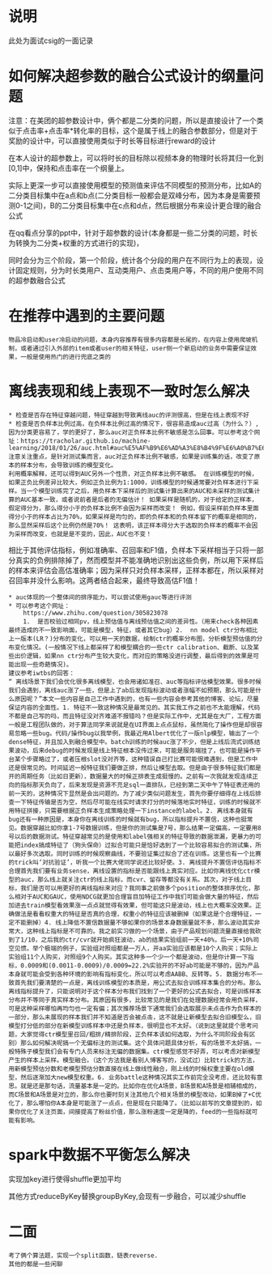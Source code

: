 # 说明
此处为面试csig的一面记录


# 如何解决超参数的融合公式设计的纲量问题
注意：在美团的超参数设计中，俩个都是二分类的问题，所以是直接设计了一个类似于点击率+点击率\*转化率的目标，这个是属于线上的融合参数部分，但是对于奖励的设计中，可以直接使用类似于时长等目标进行reward的设计

在本人设计的超参数上，可以将时长的目标除以视频本身的物理时长将其归一化到[0,1]中，保持和点击率在一个纲量上。


实际上更深一步可以直接使用模型的预测值来评估不同模型的预测分布，比如A的二分类目标集中在a点和b点(二分类目标一般都会是双峰分布，因为本身是需要预测0-1之间)，B的二分类目标集中在c点和d点，然后根据分布来设计更合理的融合公式


在qq看点分享的ppt中，针对于超参数的设计(本身都是一些二分类的问题，时长为转换为二分类+权重的方式进行的实现)，


同时会分为三个阶段，第一个阶段，统计各个分段的用户在不同行为上的表现，设计固定规则，分为时长类用户、互动类用户、点击类用户等，不同的用户使用不同的超参数融合公式

# 在推荐中遇到的主要问题
	物品冷启动和user冷启动的问题，本身内容推荐有很多内容都是长尾的，在内容上使用爬坡机制，或者通过引入外部的item或者user的相关特征，user侧一个新启动的业务中需要保证效果，一般是使用热门的进行兜底之类的

# 离线表现和线上表现不一致时怎么解决
    * 检查是否存在特征穿越问题，特征穿越到导致离线auc的评测很高，但是在线上表现不好
    * 检查是否负样本比例过高，在负样本比例过高的情况下，很容易造成auc过高（为什么？）,因为分类更容易了，学的更好了，那么auc对正负样本比例不敏感是怎么回事。可以参考这个网址：https://tracholar.github.io/machine-learning/2018/01/26/auc.html#auc%E5%AF%B9%E6%AD%A3%E8%B4%9F%E6%A0%B7%E6%9C%AC%E6%AF%94%E4%BE%8B%E4%B8%8D%E6%95%8F%E6%84%9F,注意关注重点，是针对测试集而言，auc对正负样本比例不敏感，如果是训练集的话，改变了原本的样本分布，会导致训练的模型变化。
	利用概率解释，还可以得到AUC另外一个性质，对正负样本比例不敏感。 在训练模型的时候，如果正负比例差异比较大，例如正负比例为1:1000，训练模型的时候通常要对负样本进行下采样。当一个模型训练完了之后，用负样本下采样后的测试集计算出来的AUC和未采样的测试集计算的AUC基本一致，或者说前者是后者的无偏估计！ 如果采样是随机的，对于给定的正样本，假定得分为，那么得分小于的负样本比例不会因为采样而改变！ 例如，假设采样前负样本里面得分小于的样本占比为70%，如果采样是均匀的，即的负样本和的负样本留下的概率是相同的，那么显然采样后这个比例仍然是70%！ 这表明，该正样本得分大于选取的负样本的概率不会因为采样而改变，也就是是不变的，因此，AUC也不变！

相比于其他评估指标，例如准确率、召回率和F1值，负样本下采样相当于只将一部分真实的负例排除掉了，然而模型并不能准确地识别出这些负例，所以用下采样后的样本来评估会高估准确率；因为采样只对负样本采样，正样本都在，所以采样对召回率并没什么影响。这两者结合起来，最终导致高估F1值！

	* auc体现的一个整体间的排序能力，可以尝试使用gauc等进行评测
	* 可以参考这个网址：
		https://www.zhihu.com/question/305823078
		1.  是否校验过相同pv，线上预估值与离线预估值之间的差异性。（用来check各种因素最终造成的不一致影响面，可能是模型，特征，或者其它bug）2.  nn model ctr分布相比上一版本(LR？)分布的变化，可以用一天的数据，绘制ctr的概率分布图，分析模型预估值的分布变化情况。(一般情况下线上都采样了和模型耦合的一些ctr calibration、截断、以及某些出价逻辑，如果nn ctr分布产生较大变化，而对应的策略没进行调整，最后得到的效果是可能出现一些奇葩情况)。
	建议参考iwtbs的回答：
	“ 离线场景下我们会优化很多离线模型，也会用诸如准召、auc等指标评估模型效果。很多时候我们会遇到，离线auc涨了一些，但是上了ab后发现指标波动或者涨幅不如预期，那么可能是什么原因呢？”本文一些内容是自己工作中遇到的，也有一些内容会参考其他的博客、论坛，尽量保证内容的全面性。1. 特征不一致这种情况是最常见的。其实我工作之前也不太能理解，代码不都是自己写的吗，而且特征没对齐难道不报错吗？但是实际工作中，尤其是在大厂，工程方面一般是工程团队做的，对于算法同学来说就是在UI界面上点点鼠标，虽然简化了操作但是却很容易忽略一些bug。代码/操作bug以我举例，我最近用Albert优化了一版nlp模型，输出了一个dense特征，并且加入到融合模型中。batch训练的时候auc涨了不少，但是上线后流式训练结果波动，后来debug的时候发现是线上特征根本没传过来，可能是服务端挂了，也可能是操作平台某个步骤略过了，或者压根slot没对齐等，这种错误自己打比赛可能很难遇到，但是工作中还是很常见的。时间延迟一般特征我们要做正排，然后让模型去取。但是由于很多特征我们都是开的周期任务（比如日更新），数据量大的时候正排表生成挺慢的。之前有一次我就发现连续正向的指标那天负向了，后来发现是资源不充足sql一直排队，已经到第二天中午了特征表还用的前一天的，这种情况下显然是会出问题的。为了减少类似问题发生，首先你要仔细得在上线后排查一下特征传输是否为空，然后尽可能在线实时请求打分的时候落地实时特征，训练的时候就不用特征拼接，只需要根据正负样本生成策略处理一下instance的label。2. 离线本身就有bug还有一种原因是，本身你在离线训练的时候就有bug，所以指标提升不置信，这种也挺常见。数据穿越比如你拿1-7号数据训练，但是你的测试集是7号，那么结果一定偏高，一定要用8号以后的数据测试。特征穿越常见的是使用和label强相关的特征导致的数据泄漏，更暴力的可能把index搞成特征了（狗头保命）过拟合可能只是恰好选到了一个比较容易拟合的测试集，所以最好多次选取。同时训练的时候观察曲线，不要验证集过拟合了还在训练。这里也有一个比赛的trick叫‘对抗验证’，听我一个比赛大佬同学说还比较好使。3. 离线提升不置信评估指标不合理首先我们要有业务sense，离线设置的指标是否能跟线上真实对应。比如你离线优化ctr模型的auc，那么线上就关注ctr的线上指标，而cvr、留存等都没有关系。其次，对于线上目标，我们是否可以用更好的离线指标来对应？我同事之前做多个position的整体排序优化，那么相对于AUC和GAUC，使用NDCG就更加合理盲目加特征工作中我们可能会做大量的特征，然后加进去train模型看效果涨一点点就觉得有效果，但可能这只是波动，线上也大概率没效果。正确做法是看看权重大的特征是否真的合理，权重小的特征应该被删掉（如果这是个合理特征，一定不能删掉）4. 线上降低不置信数据量不够如果你的场景本身数据量就不多，那么波动其实非常大，这种线上指标是不可靠的。我之前实习做的一个场景，由于产品规划问题流量直接给我砍到了1/10，之后我的ctr/cvr就开始疯狂波动，ab的结果实验组前一天+40%，后一天+10%司空见惯。举个极端的例子，实验组对照组都是一万人，开aa实验应该都是10个人购买；实际上实验组11个人购买，对照组9个人购买。其实这种多一个少一个都是波动，但是你计算一下指标，0.0009和(0.0011-0.0009)/0.0009=22.2%实验开的不好ab可能是不够的，因为产品本身就可能会受到各种环境的影响有指标变化，所以可以考虑AABB、反转等。5. 数据分布不一致首先我们要清楚的一点是，离线训练模型的本质是，用公式去拟合训练样本集合的分布。那么离线指标提升了，只能说明对于这个样本分布我们找到了一个更好的公式去拟合，可是训练样本分布并不等同于真实样本分布。其原因有很多，比较常见的是我们在处理数据经常会用负采样，可是这种采样哪怕再均匀也一定有偏；其次推荐场景下通常我们会选取展示未点击作为负样本的一部分，那么未展现的样本我们并不知道是否会被点击，这不就是让新模型去拟合旧模型么，旧模型打分低的部分在新模型训练样本中还是负样本，很明显也不太好。（说到这里就提个思考问题，大家觉得ctr模型里召回/粗排/精排阶段，正负样本该如何选取，为什么不同阶段会有区别）那么如何解决呢搞一个无偏标注的测试集。这个具体问题具体分析，有的场景不太好搞，一般特殊子模型我们会有专门人员来标注无偏的数据集。ctr模型感觉不好弄，可以考虑对新模型产生的样本上采样。模型融合。（这个方法我是看别人博客写的，没试过）比较trick的方法，用新模型预估分数和老模型预估分数直接在线上做线性融合，刚上线的时候权重主要在old模型，然后逐渐加大new模型权重。6. 业务battle这种情况其实工作前完全没考虑，还比较有意思。就是还是那句话，流量基本是一定的。比如你在优化A场景，B场景和A场景是相辅相成的，而C场景和A场景是对立的，那么你也要时刻关注其他几个相关场景的模型改动，如果B掉了+C优化了，那么哪怕你A本身是可能涨了一点点，但是现在只能降了。（比如以前写的文章提到的，如果你优化了关注页面，间接提高了粉丝价值，那么涨粉速度一定是降的，feed的一些指标就可能有影响。
# spark中数据不平衡怎么解决

实现加key进行使得shuffle更加平均

其他方式reduceByKey替换groupByKey,会现有一步融合，可以减少shuffle



# 二面
    考了俩个算法题，实现一个split函数，链表reverse.
    其他的都是一些闲聊
